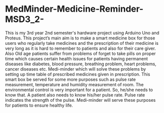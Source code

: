 # MedMinder-Medicine-Reminder-MSD3_2-
This is my 3rd year 2nd semester's hardware project using Arduino Uno and Proteus. This project’s main aim is to make a smart medicine box for those users
who regularly take medicines and the prescription of their medicine is very
long as it is hard to remember to patients and also for their care giver.
Also Old age patients suffer from problems of forget to take pills on proper
time which causes certain health issues for patients having permanent diseases like diabetes, blood pressure, breathing problem, heart problems,
cancer diseases etc. Medi-minder which will solve these problems by setting up time
table of prescribed medicines given in prescription. This smart box be
served for some more purposes such as pulse rate measurement, temperature and humidity measurement of room. The environmental control is
very important for a patient. So, he/she needs to know that. A patient
also needs to know his/her pulse rate. Pulse rate indicates the strength
of the pulse. Medi-minder will serve these purposes for patients to
ensure healthy life.
